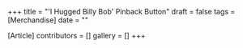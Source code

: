 +++
title = "'I Hugged Billy Bob' Pinback Button"
draft = false
tags = [Merchandise]
date = ""

[Article]
contributors = []
gallery = []
+++